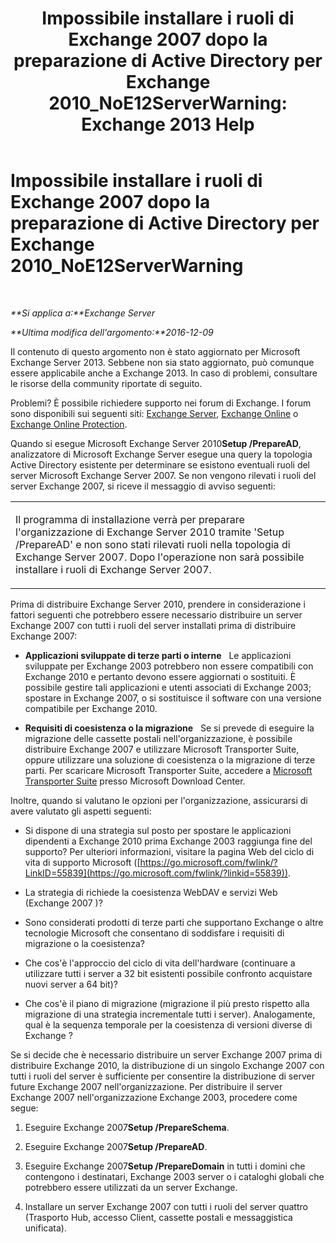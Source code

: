 ﻿---
title: 'Impossibile installare i ruoli di Exchange 2007 dopo la preparazione di Active Directory per Exchange 2010_NoE12ServerWarning: Exchange 2013 Help'
TOCTitle: Impossibile installare i ruoli di Exchange 2007 dopo la preparazione di Active Directory per Exchange 2010_NoE12ServerWarning
ms:assetid: 4e579f69-0de9-421c-ba31-4e63a25e6a45
ms:mtpsurl: https://technet.microsoft.com/it-it/library/ms.exch.setupreadiness.noe12serverwarning(v=EXCHG.150)
ms:contentKeyID: 50480646
ms.date: 05/22/2018
mtps_version: v=EXCHG.150
ms.translationtype: MT
---

# Impossibile installare i ruoli di Exchange 2007 dopo la preparazione di Active Directory per Exchange 2010\_NoE12ServerWarning

 

_**Si applica a:**Exchange Server_

_**Ultima modifica dell'argomento:**2016-12-09_

Il contenuto di questo argomento non è stato aggiornato per Microsoft Exchange Server 2013. Sebbene non sia stato aggiornato, può comunque essere applicabile anche a Exchange 2013. In caso di problemi, consultare le risorse della community riportate di seguito.

Problemi? È possibile richiedere supporto nei forum di Exchange. I forum sono disponibili sui seguenti siti: [Exchange Server](https://go.microsoft.com/fwlink/p/?linkid=60612), [Exchange Online](https://go.microsoft.com/fwlink/p/?linkid=267542) o [Exchange Online Protection](https://go.microsoft.com/fwlink/p/?linkid=285351).

Quando si esegue Microsoft Exchange Server 2010**Setup /PrepareAD**, analizzatore di Microsoft Exchange Server esegue una query la topologia Active Directory esistente per determinare se esistono eventuali ruoli del server Microsoft Exchange Server 2007. Se non vengono rilevati i ruoli del server Exchange 2007, si riceve il messaggio di avviso seguenti:


<table>
<colgroup>
<col style="width: 100%" />
</colgroup>
<tbody>
<tr class="odd">
<td><p>Il programma di installazione verrà per preparare l'organizzazione di Exchange Server 2010 tramite 'Setup /PrepareAD' e non sono stati rilevati ruoli nella topologia di Exchange Server 2007. Dopo l'operazione non sarà possibile installare i ruoli di Exchange Server 2007.</p></td>
</tr>
</tbody>
</table>


Prima di distribuire Exchange Server 2010, prendere in considerazione i fattori seguenti che potrebbero essere necessario distribuire un server Exchange 2007 con tutti i ruoli del server installati prima di distribuire Exchange 2007:

  - **Applicazioni sviluppate di terze parti o interne**   Le applicazioni sviluppate per Exchange 2003 potrebbero non essere compatibili con Exchange 2010 e pertanto devono essere aggiornati o sostituiti. È possibile gestire tali applicazioni e utenti associati di Exchange 2003; spostare in Exchange 2007, o si sostituisce il software con una versione compatibile per Exchange 2010.

  - **Requisiti di coesistenza o la migrazione**   Se si prevede di eseguire la migrazione delle cassette postali nell'organizzazione, è possibile distribuire Exchange 2007 e utilizzare Microsoft Transporter Suite, oppure utilizzare una soluzione di coesistenza o la migrazione di terze parti. Per scaricare Microsoft Transporter Suite, accedere a [Microsoft Transporter Suite](http://go.microsoft.com/fwlink/?linkid=82688) presso Microsoft Download Center.

Inoltre, quando si valutano le opzioni per l'organizzazione, assicurarsi di avere valutato gli aspetti seguenti:

  - Si dispone di una strategia sul posto per spostare le applicazioni dipendenti a Exchange 2010 prima Exchange 2003 raggiunga fine del supporto? Per ulteriori informazioni, visitare la pagina Web del ciclo di vita di supporto Microsoft ([https://go.microsoft.com/fwlink/?LinkID=55839](https://go.microsoft.com/fwlink/?linkid=55839)).

  - La strategia di richiede la coesistenza WebDAV e servizi Web (Exchange 2007 )?

  - Sono considerati prodotti di terze parti che supportano Exchange o altre tecnologie Microsoft che consentano di soddisfare i requisiti di migrazione o la coesistenza?

  - Che cos'è l'approccio del ciclo di vita dell'hardware (continuare a utilizzare tutti i server a 32 bit esistenti possibile confronto acquistare nuovi server a 64 bit)?

  - Che cos'è il piano di migrazione (migrazione il più presto rispetto alla migrazione di una strategia incrementale tutti i server). Analogamente, qual è la sequenza temporale per la coesistenza di versioni diverse di Exchange ?

Se si decide che è necessario distribuire un server Exchange 2007 prima di distribuire Exchange 2010, la distribuzione di un singolo Exchange 2007 con tutti i ruoli del server è sufficiente per consentire la distribuzione di server future Exchange 2007 nell'organizzazione. Per distribuire il server Exchange 2007 nell'organizzazione Exchange 2003, procedere come segue:

1.  Eseguire Exchange 2007**Setup /PrepareSchema**.

2.  Eseguire Exchange 2007**Setup /PrepareAD**.

3.  Eseguire Exchange 2007**Setup /PrepareDomain** in tutti i domini che contengono i destinatari, Exchange 2003 server o i cataloghi globali che potrebbero essere utilizzati da un server Exchange.

4.  Installare un server Exchange 2007 con tutti i ruoli del server quattro (Trasporto Hub, accesso Client, cassette postali e messaggistica unificata).

